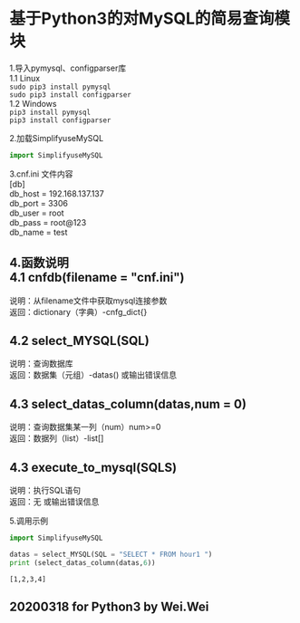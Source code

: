 基于Python3的对MySQL的简易查询模块
==================================================  
1.导入pymysql、configparser库  
1.1 Linux  
`sudo pip3 install pymysql`  
`sudo pip3 install configparser`   
1.2 Windows  
`pip3 install pymysql`  
`pip3 install configparser`   

2.加载SimplifyuseMySQL  
```Python
import SimplifyuseMySQL
```  

3.cnf.ini 文件内容  
[db]  
db_host = 192.168.137.137  
db_port = 3306  
db_user = root  
db_pass = root@123  
db_name = test  

4.函数说明  
4.1 cnfdb(filename = "cnf.ini")  
----
说明：从filename文件中获取mysql连接参数  
返回：dictionary（字典）-cnfg_dict{}  

4.2 select_MYSQL(SQL)  
----
说明：查询数据库  
返回：数据集（元组）-datas() 或输出错误信息  

4.3 select_datas_column(datas,num = 0)  
----
说明：查询数据集某一列（num）num>=0  
返回：数据列（list）-list[]  

4.3 execute_to_mysql(SQLS)  
----
说明：执行SQL语句  
返回：无 或输出错误信息  

5.调用示例
```Python
import SimplifyuseMySQL

datas = select_MYSQL(SQL = "SELECT * FROM hour1 ")
print (select_datas_column(datas,6))
```
`[1,2,3,4]`

20200318 for Python3 by Wei.Wei
--------------------------------------------------
